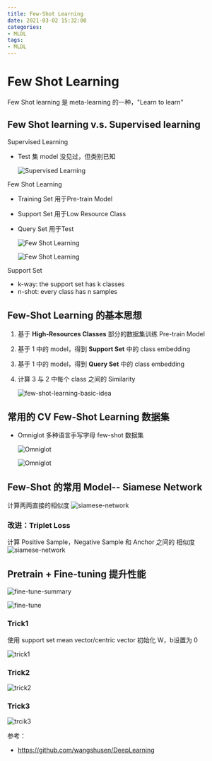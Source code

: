 ```yaml
---
title: Few-Shot Learning
date: 2021-03-02 15:32:00
categories:
- MLDL
tags:
- MLDL
---
```


# Few Shot Learning

Few Shot learning 是 meta-learning 的一种，"Learn to learn"

## Few Shot learning v.s. Supervised learning

Supervised Learning

- Test 集 model 没见过，但类别已知

    ![Supervised Learning](./few-shot-learning/supervised-learning.png)

Few Shot Learning

- Training Set 用于Pre-train Model
- Support Set 用于Low Resource Class
- Query Set 用于Test

    ![Few Shot Learning](./few-shot-learning/few-shot-learning.png)

    ![Few Shot Learning](./few-shot-learning/few-shot-learning2.png)

Support Set

- k-way: the support set has k classes
- n-shot: every class has n samples

## Few-Shot Learning 的基本思想

1. 基于 **High-Resources Classes** 部分的数据集训练 Pre-train Model
2. 基于 1 中的 model，得到 **Support Set** 中的 class embedding
3. 基于 1 中的 model，得到 **Query Set** 中的 class embedding
4. 计算 3 与 2 中每个 class 之间的 Similarity

    ![few-shot-learning-basic-idea](./few-shot-learning/few-shot-basic-idea.png)

## 常用的 CV Few-Shot Learning 数据集

- Omniglot 多种语言手写字母 few-shot 数据集

    ![Omniglot](./few-shot-learning/Dataset1.png)

    ![Omniglot](./few-shot-learning/Dataset1-1.png)

## Few-Shot 的常用 Model-- Siamese Network

计算两两直接的相似度
    ![siamese-network](./few-shot-learning/siamese-network1.png)

### 改进：Triplet Loss

计算 Positive Sample，Negative Sample 和 Anchor 之间的 相似度
    ![siamese-network](./few-shot-learning/siamese-network2.png)

## Pretrain + Fine-tuning 提升性能

![fine-tune-summary](./few-shot-learning/fine-tune-summary.png)

![fine-tune](./few-shot-learning/fine-tune.png)

### Trick1

使用 support set mean vector/centric vector 初始化 W，b设置为 0

![trick1](./few-shot-learning/fine-tune-trick1.png)

### Trick2

![trick2](./few-shot-learning/fine-tune-trick2.png)

### Trick3

![trcik3](./few-shot-learning/fine-tune-trick3.png)

参考：

- https://github.com/wangshusen/DeepLearning